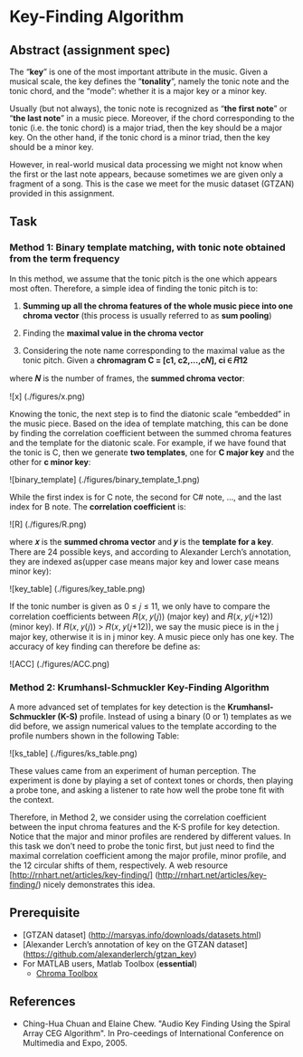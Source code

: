 # Key-Finding Algorithm

## Abstract (assignment spec)
The “**key**” is one of the most important attribute in the music. Given a musical scale, the key defines the “**tonality**”, namely the tonic note and the tonic chord, and the “mode”: whether it is a major key or a minor key.

Usually (but not always), the tonic note is recognized as “**the first note**” or “**the last note**” in a music piece. Moreover, if the chord corresponding to the tonic (i.e. the tonic chord) is a major triad, then the key should be a major key. On the other hand, if the tonic chord is a minor triad, then the key should be a minor key. 

However, in real-world musical data processing we might not know when the first or the last note appears, because sometimes we are given only a fragment of a song. This is the case we meet for the music dataset (GTZAN) provided in this assignment.

## Task### Method 1: Binary template matching, with tonic note obtained from the term frequency
In this method, we assume that the tonic pitch is the one which appears most often. Therefore, a simple idea of finding the tonic pitch is to:
  
  1. **Summing up all the chroma features of the whole music piece into one chroma vector** (this process is usually referred to as **sum pooling**)

  2. Finding the **maximal value in the chroma vector**

  3. Considering the note name corresponding to the maximal value as the tonic pitch. Given a **chromagram C = [c1, c2,...,c𝑁], ci ∈ 𝑅12**

  where **𝑁** is the number of frames, the **summed chroma vector**:
  
  ![x] (./figures/x.png)
  Knowing the tonic, the next step is to find the diatonic scale “embedded” in the music piece. Based on the idea of template matching, this can be done by finding the correlation coefficient between the summed chroma features and the template for the diatonic scale. For example, if we have found that the tonic is C, then we generate **two templates**, one for **C major key** and the other for **c minor key**:
  ![binary_template] (./figures/binary_template_1.png)While the first index is for C note, the second for C# note, ..., and the last index for B note. The **correlation coefficient** is:

  ![R] (./figures/R.png)
where **𝑥** is the **summed chroma vector** and **𝑦** is the **template for a key**. There are 24 possible keys, and according to Alexander Lerch’s annotation, they are indexed as(upper case means major key and lower case means minor key):

  ![key_table] (./figures/key_table.png)
If the tonic number is given as 0 ≤ 𝑗 ≤ 11, we only have to compare the correlation coefficients between 𝑅(𝑥, 𝑦(𝑗)) (major key) and 𝑅(𝑥, 𝑦(𝑗+12)) (minor key). If 𝑅(𝑥, 𝑦(𝑗)) > 𝑅(𝑥, 𝑦(𝑗+12)), we say the music piece is in the j major key, otherwise it is in j minor key. A music piece only has one key. The accuracy of key finding can therefore be define as:
  ![ACC] (./figures/ACC.png)
  
### Method 2: Krumhansl-Schmuckler Key-Finding Algorithm
A more advanced set of templates for key detection is the **Krumhansl-Schmuckler (K-S)** profile. Instead of using a binary (0 or 1) templates as we did before, we assign numerical values to the template according to the profile numbers shown in the following Table:

  ![ks_table] (./figures/ks_table.png)

These values came from an experiment of human perception. The experiment is done by playing a set of context tones or chords, then playing a probe tone, and asking a listener to rate how well the probe tone fit with the context.
Therefore, in Method 2, we consider using the correlation coefficient between the input chroma features and the K-S profile for key detection. Notice that the major and minor profiles are rendered by different values. In this task we don’t need to probe the tonic first, but just need to find the maximal correlation coefficient among the major profile, minor profile, and the 12 circular shifts of them, respectively. A web resource [http://rnhart.net/articles/key-finding/] (http://rnhart.net/articles/key-finding/) nicely demonstrates this idea.

## Prerequisite
  - [GTZAN dataset] (http://marsyas.info/downloads/datasets.html)
  - [Alexander Lerch’s annotation of key on the GTZAN dataset] (https://github.com/alexanderlerch/gtzan_key)
  - For MATLAB users, Matlab Toolbox (**essential**)
	* [Chroma Toolbox](http://resources.mpi-inf.mpg.de/MIR/chromatoolbox/)

## References
  - Ching-Hua Chuan and Elaine Chew. "Audio Key Finding Using the Spiral Array CEG Algorithm". In Pro-ceedings of International Conference on Multimedia
and Expo, 2005.